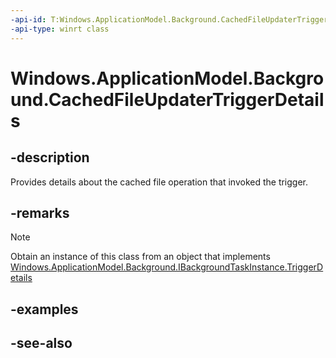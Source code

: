 ----api-id: T:Windows.ApplicationModel.Background.CachedFileUpdaterTriggerDetails
-api-type: winrt class
---<!-- Class syntax.public class CachedFileUpdaterTriggerDetails : Windows.ApplicationModel.Background.ICachedFileUpdaterTriggerDetails--># Windows.ApplicationModel.Background.CachedFileUpdaterTriggerDetails## -descriptionProvides details about the cached file operation that invoked the trigger.## -remarks> [!NOTE]> Obtain an instance of this class from an object that implements [Windows.ApplicationModel.Background.IBackgroundTaskInstance.TriggerDetails](ibackgroundtaskinstance_triggerdetails.md)## -examples## -see-also